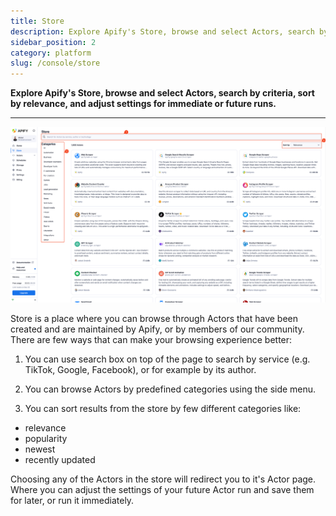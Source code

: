 ```yaml
---
title: Store
description: Explore Apify's Store, browse and select Actors, search by criteria, sort by relevance, and adjust settings for immediate or future runs.
sidebar_position: 2
category: platform
slug: /console/store
---
```


**Explore Apify's Store, browse and select Actors, search by criteria, sort by relevance, and adjust settings for immediate or future runs.**

---

![apify-console-store](./images/console-store.png)

Store is a place where you can browse through Actors that have been created and are maintained by Apify, or by members of our community.<br/> There are few ways that can make your browsing experience better:

1. You can use search box on top of the page to search by service (e.g. TikTok, Google, Facebook), or for example by its author.

2. You can browse Actors by predefined categories using the side menu.

3. You can sort results from the store by few different categories like:

* relevance
* popularity
* newest
* recently updated

Choosing any of the Actors in the store will redirect you to it's Actor page. Where you can adjust the settings of your future Actor run and save them for later, or run it immediately.
